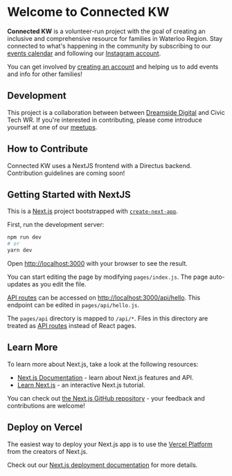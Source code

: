 # Welcome to Connected KW
**Connected KW** is a volunteer-run project with the goal of creating an inclusive and comprehensive resource for families in Waterloo Region. Stay connected to what's happening in the community by subscribing to our [events calendar](https://www.connectedkw.com/events) and following our [Instagram account](https://instagram.com/connectedkw).

You can get involved by [creating an account](https://cms.connectedkw.com/admin/register) and helping us to add events and info for other families!

## Development
This project is a collaboration between between [Dreamside Digital](https://www.dreamsidedigital.com/) and Civic Tech WR. If you're interested in contributing, please come introduce yourself at one of our [meetups](https://www.meetup.com/civictechwr/?eventOrigin=event_home_page).

## How to Contribute
Connected KW uses a NextJS frontend with a Directus backend. Contribution guidelines are coming soon!

## Getting Started with NextJS

This is a [Next.js](https://nextjs.org/) project bootstrapped with [`create-next-app`](https://github.com/vercel/next.js/tree/canary/packages/create-next-app).

First, run the development server:

```bash
npm run dev
# or
yarn dev
```

Open [http://localhost:3000](http://localhost:3000) with your browser to see the result.

You can start editing the page by modifying `pages/index.js`. The page auto-updates as you edit the file.

[API routes](https://nextjs.org/docs/api-routes/introduction) can be accessed on [http://localhost:3000/api/hello](http://localhost:3000/api/hello). This endpoint can be edited in `pages/api/hello.js`.

The `pages/api` directory is mapped to `/api/*`. Files in this directory are treated as [API routes](https://nextjs.org/docs/api-routes/introduction) instead of React pages.

## Learn More

To learn more about Next.js, take a look at the following resources:

- [Next.js Documentation](https://nextjs.org/docs) - learn about Next.js features and API.
- [Learn Next.js](https://nextjs.org/learn) - an interactive Next.js tutorial.

You can check out [the Next.js GitHub repository](https://github.com/vercel/next.js/) - your feedback and contributions are welcome!

## Deploy on Vercel

The easiest way to deploy your Next.js app is to use the [Vercel Platform](https://vercel.com/new?utm_medium=default-template&filter=next.js&utm_source=create-next-app&utm_campaign=create-next-app-readme) from the creators of Next.js.

Check out our [Next.js deployment documentation](https://nextjs.org/docs/deployment) for more details.
